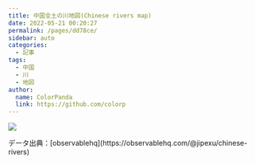 ```yaml
---
title: 中国全土の川地図(Chinese rivers map)
date: 2022-05-21 00:20:27
permalink: /pages/dd78ce/
sidebar: auto
categories:
  - 記事
tags:
  - 中国
  - 川
  - 地図
author:
  name: ColorPanda
  link: https://github.com/colorp
---
```


![](https://cdn.jsdelivr.net/gh/colorp/img/2022/china_rivers_map.png)

<Badge text="説明" vertical="middle" />
データ出典：[observablehq](https://observablehq.com/@jipexu/chinese-rivers)
